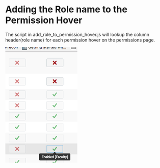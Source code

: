 # Adding the Role name to the Permission Hover
The script in add_role_to_permission_hover.js will lookup the column header(role name) for each permission hover on the permissions page.

![add role to permission hover](./add_role_to_perms.png)
